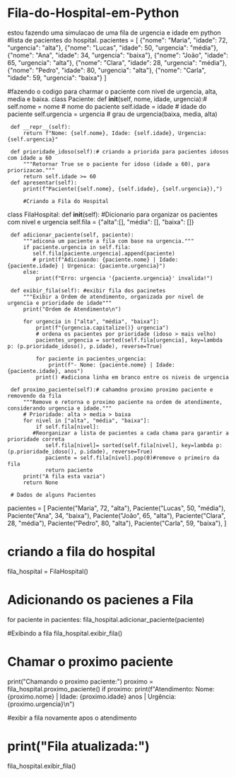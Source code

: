# Fila-do-Hospital-em-Python
estou fazendo uma simulacao de uma fila de urgencia e idade em python
#lista de pacientes do hospital.
pacientes = [
    {"nome": "Maria", "idade": 72, "urgencia": "alta"},
    {"nome": "Lucas", "idade": 50, "urgencia": "média"},
    {"nome": "Ana", "idade": 34, "urgencia": "baixa"},
    {"nome": "João", "idade": 65, "urgencia": "alta"},
    {"nome": "Clara", "idade": 28, "urgencia": "média"},
    {"nome": "Pedro", "idade": 80, "urgencia": "alta"},
    {"nome": "Carla", "idade": 59, "urgencia": "baixa"}
]

#fazendo o codigo para charmar o paciente com nivel de urgencia, alta, media e baixa.
class Paciente:
     def __init__(self, nome, idade, urgencia):#
        self.nome = nome # nome do paciente 
        self.idade = idade # idade do paciente
        self.urgencia = urgencia # grau de urgencia(baixa, media, alta)

     def __repr__(self):
         return f"Nome: {self.nome}, Idade: {self.idade}, Urgencia: {self.urgencia}"
     
     def prioridade_idoso(self):# criando a priorida para pacientes idosos com idade ≥ 60
         """Retornar True se o paciente for idoso (idade ≥ 60), para priorizacao."""
         return self.idade >= 60
     def apresentar(self):
         print(f"Paciente({self.nome}, {self.idade}, {self.urgencia}),")

         #Criando a Fila do Hospital
class FilaHospital:
     def __init__(self):
        #Dicionario para organizar os pacientes com nivel e urgencia
        self.fila = {"alta":[], "média": [], "baixa": []} 

     def adicionar_paciente(self, paciente):
         """adicona um paciente a fila com base na urgencia."""
         if paciente.urgencia in self.fila:
            self.fila[paciente.urgencia].append(paciente)
            # print(f"Adicioando: {paciente.nome} | Idade: {paciente.idade} | Urgenica: {paciente.urgencia}")
         else:
             print(f"Erro: urgencia '{paciente.urgencia}' invalida!")

     def exibir_fila(self): #exibir fila dos pacinetes
         """Exibir a Ordem de atendimento, organizada por nivel de urgencia e prioridade de idade"""         
         print("Ordem de Atendimento\n")

         for urgencia in ["alta", "média", "baixa"]:
             print(f"{urgencia.capitalize()} urgencia")
             # ordena os pacientes por prioridade (idoso > mais velho)
             pacientes_urgencia = sorted(self.fila[urgencia], key=lambda p: (p.prioridade_idoso(), p.idade), reverse=True)
         
             for paciente in pacientes_urgencia:
                 print(f"- Nome: {paciente.nome} | Idade: {paciente.idade}, anos")
             print() #adiciona linha em branco entre os niveis de urgencia

     def proximo_paciente(self):# cahamdno proximo proximo paciente e removendo da fila
         """Remove e retorna o proximo paciente na ordem de atendimente, considerando urgencia e idade."""
         # Prioridade: alta > media > baixa 
         for nivel in ["alta", "média", "baixa"]:
             if self.fila[nivel]:
            #Reorganizar a lista de pacientes a cada chama para garantir a prioridade correta
                self.fila[nivel]= sorted(self.fila[nivel], key=lambda p:(p.prioridade_idoso(), p.idade), reverse=True)     
                paciente = self.fila[nivel].pop(0)#remove o primeiro da fila
                return paciente
         print("A fila esta vazia")
         return None 
     
     # Dados de alguns Pacientes
pacientes = [
     Paciente("Maria", 72, "alta"),
     Paciente("Lucas", 50, "média"),
     Paciente("Ana", 34, "baixa"),
     Paciente("João", 65, "alta"),
     Paciente("Clara", 28, "média"),
     Paciente("Pedro", 80, "alta"),
     Paciente("Carla", 59, "baixa"),
]

# criando a fila do hospital
fila_hospital = FilaHospital()

# Adicionando os pacienes a Fila
for paciente in pacientes:
    fila_hospital.adicionar_paciente(paciente)
    
#Exibindo a fila
fila_hospital.exibir_fila()

# Chamar o proximo paciente
print("Chamando o proximo paciente:")
proximo = fila_hospital.proximo_paciente()
if proximo:
    print(f"Atendimento: Nome: {proximo.nome} | Idade: {proximo.idade} anos | Urgência: {proximo.urgencia}\n") 

#exibir a fila novamente apos o atendimento
# print("Fila atualizada:")
fila_hospital.exibir_fila()